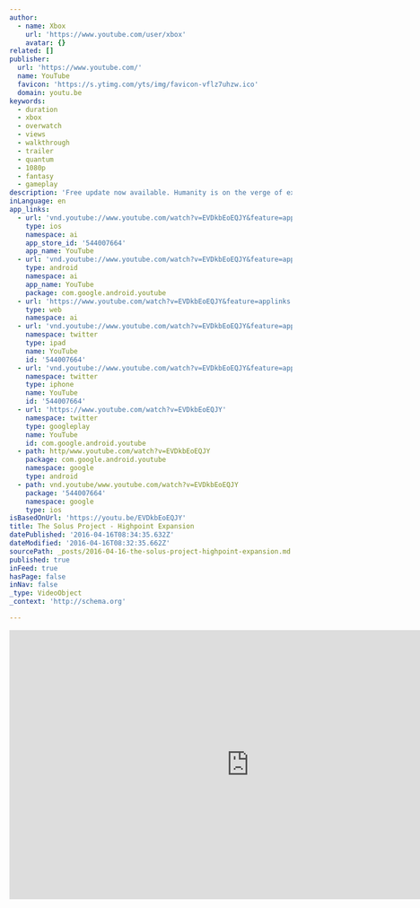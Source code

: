```yaml
---
author:
  - name: Xbox
    url: 'https://www.youtube.com/user/xbox'
    avatar: {}
related: []
publisher:
  url: 'https://www.youtube.com/'
  name: YouTube
  favicon: 'https://s.ytimg.com/yts/img/favicon-vflz7uhzw.ico'
  domain: youtu.be
keywords:
  - duration
  - xbox
  - overwatch
  - views
  - walkthrough
  - trailer
  - quantum
  - 1080p
  - fantasy
  - gameplay
description: 'Free update now available. Humanity is on the verge of extinction. You are the last hope, tasked with finding a safe haven for a colony. But now you are stranded on a deserted alien planet and every other member of your crew is dead. The fate of humanity rests in your hands: you must survive...'
inLanguage: en
app_links:
  - url: 'vnd.youtube://www.youtube.com/watch?v=EVDkbEoEQJY&feature=applinks'
    type: ios
    namespace: ai
    app_store_id: '544007664'
    app_name: YouTube
  - url: 'vnd.youtube://www.youtube.com/watch?v=EVDkbEoEQJY&feature=applinks'
    type: android
    namespace: ai
    app_name: YouTube
    package: com.google.android.youtube
  - url: 'https://www.youtube.com/watch?v=EVDkbEoEQJY&feature=applinks'
    type: web
    namespace: ai
  - url: 'vnd.youtube://www.youtube.com/watch?v=EVDkbEoEQJY&feature=applinks'
    namespace: twitter
    type: ipad
    name: YouTube
    id: '544007664'
  - url: 'vnd.youtube://www.youtube.com/watch?v=EVDkbEoEQJY&feature=applinks'
    namespace: twitter
    type: iphone
    name: YouTube
    id: '544007664'
  - url: 'https://www.youtube.com/watch?v=EVDkbEoEQJY'
    namespace: twitter
    type: googleplay
    name: YouTube
    id: com.google.android.youtube
  - path: http/www.youtube.com/watch?v=EVDkbEoEQJY
    package: com.google.android.youtube
    namespace: google
    type: android
  - path: vnd.youtube/www.youtube.com/watch?v=EVDkbEoEQJY
    package: '544007664'
    namespace: google
    type: ios
isBasedOnUrl: 'https://youtu.be/EVDkbEoEQJY'
title: The Solus Project - Highpoint Expansion
datePublished: '2016-04-16T08:34:35.632Z'
dateModified: '2016-04-16T08:32:35.662Z'
sourcePath: _posts/2016-04-16-the-solus-project-highpoint-expansion.md
published: true
inFeed: true
hasPage: false
inNav: false
_type: VideoObject
_context: 'http://schema.org'

---
```

<iframe src="https://cdn.embedly.com/widgets/media.html?src=https%3A%2F%2Fwww.youtube.com%2Fembed%2FEVDkbEoEQJY%3Ffeature%3Doembed&amp;url=https%3A%2F%2Fwww.youtube.com%2Fwatch%3Fv%3DEVDkbEoEQJY%26feature%3Dyoutu.be&amp;image=https%3A%2F%2Fi.ytimg.com%2Fvi%2FEVDkbEoEQJY%2Fhqdefault.jpg&amp;key=b7d04c9b404c499eba89ee7072e1c4f7&amp;type=text%2Fhtml&amp;schema=youtube" width="854" height="480" scrolling="no" frameborder="0" allowfullscreen="allowfullscreen" style=""></iframe>